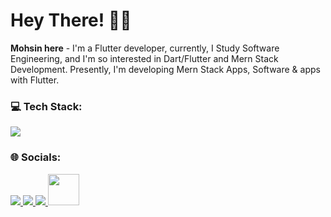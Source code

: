 # Hey There! 👋🏻

**Mohsin here** - I'm a Flutter developer, currently, I Study Software Engineering, and I'm so interested in Dart/Flutter and Mern Stack Development. Presently, I'm developing Mern Stack Apps, Software & apps with Flutter.

### 💻 Tech Stack:

<a href="#">
    <img src="https://skillicons.dev/icons?i=dart,flutter,mongodb,express,react,nodejs,photoshop,illustrator,figma,vscode,git,github&theme=dark" />
  </a>
  
### 🌐 Socials:
<div>
<a href="https://instagram.com/mosen_here">
    <img src="https://skillicons.dev/icons?i=instagram&theme=dark" />
  </a> <a href="https://twitter.com/MirXaMohsin3">
    <img src="https://skillicons.dev/icons?i=twitter&theme=dark" />
  </a> <a href="[https://linkedin.com/MirXaMohsin3](https://www.linkedin.com/in/muhammad-mohsin-133886261/)">
    <img src="https://skillicons.dev/icons?i=linkedin&theme=dark" />
  </a> <a href="https://mosen_dev03@gmail.com" target="_blank" rel="noreferrer"><img src="https://www.pngall.com/wp-content/uploads/12/Gmail-Logo-PNG-Cutout.png" height="50"  /></a>
</div>
